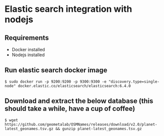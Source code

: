 # Elastic search integration with nodejs

## Requirements
* Docker installed
* Nodejs installed

## Run elastic search docker image
```
$ sudo docker run -p 9200:9200 -p 9300:9300 -e "discovery.type=single-node" docker.elastic.co/elasticsearch/elasticsearch:6.4.0
```

## Download and extract the below database (this should take a while, have a cup of coffee)
```
$ wget https://github.com/geometalab/OSMNames/releases/download/v2.0/planet-latest_geonames.tsv.gz && gunzip planet-latest_geonames.tsv.gz 
```